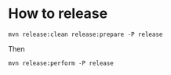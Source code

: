 How to release
==============

```
mvn release:clean release:prepare -P release
```

Then

```
mvn release:perform -P release
```
